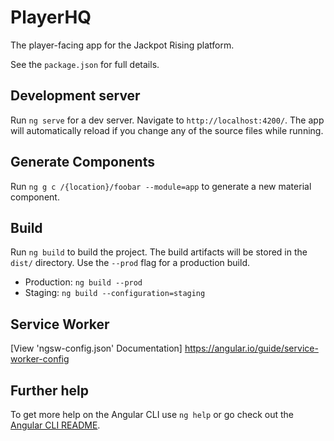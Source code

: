 # PlayerHQ  

The player-facing app for the Jackpot Rising platform. 

See the `package.json` for full details.

## Development server

Run `ng serve` for a dev server. Navigate to `http://localhost:4200/`. The app will automatically reload if you change any of the source files while running.

## Generate Components

Run `ng g c /{location}/foobar --module=app` to generate a new material component.

## Build

Run `ng build` to build the project. The build artifacts will be stored in the `dist/` directory. Use the `--prod` flag for a production build.

* Production: `ng build --prod`
* Staging: `ng build --configuration=staging`

## Service Worker

[View 'ngsw-config.json' Documentation] https://angular.io/guide/service-worker-config

## Further help

To get more help on the Angular CLI use `ng help` or go check out the [Angular CLI README](https://github.com/angular/angular-cli/blob/master/README.md).
